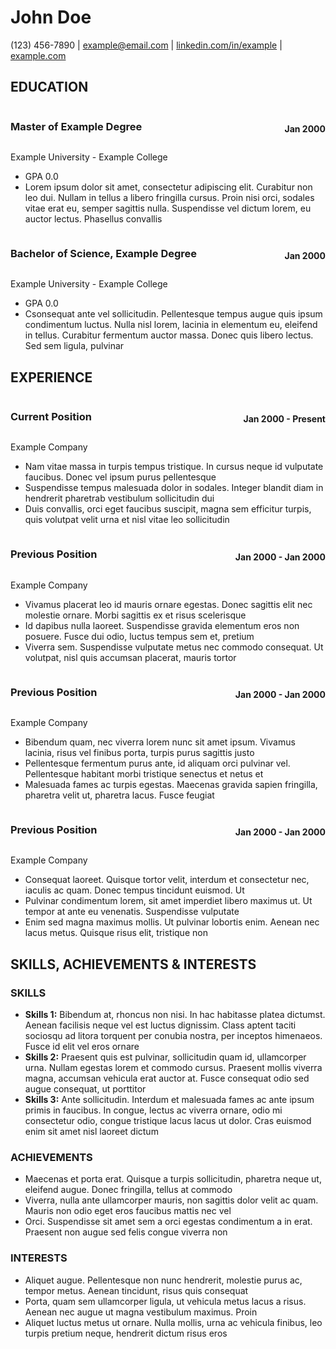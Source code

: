 # John Doe

(123) 456-7890 | example@email.com | [linkedin.com/in/example](https://linkedin.com) | [example.com](https://example.com)

## EDUCATION

<div style="display: flex; flex-direction: row; justify-content: space-between; align-items: end;"><h3>Master of Example Degree</h3>
 <p><strong>Jan 2000</strong></p>
</div>

Example University - Example College

- GPA 0.0
- Lorem ipsum dolor sit amet, consectetur adipiscing elit. Curabitur non leo dui. Nullam in tellus a libero fringilla cursus. Proin nisi orci, sodales vitae erat eu, semper sagittis nulla. Suspendisse vel dictum lorem, eu auctor lectus. Phasellus convallis

<div style="display: flex; flex-direction: row; justify-content: space-between; align-items: end;"><h3>Bachelor of Science, Example Degree</h3>
 <p><strong>Jan 2000</strong></p>
</div>

Example University - Example College

- GPA 0.0
- Csonsequat ante vel sollicitudin. Pellentesque tempus augue quis ipsum condimentum luctus. Nulla nisl lorem, lacinia in elementum eu, eleifend in tellus. Curabitur fermentum auctor massa. Donec quis libero lectus. Sed sem ligula, pulvinar

## EXPERIENCE

<div style="display: flex; flex-direction: row; justify-content: space-between; align-items: end;"><h3>Current Position</h3>
 <p><strong>Jan 2000 - Present</strong></p>
</div>

Example Company

- Nam vitae massa in turpis tempus tristique. In cursus neque id vulputate faucibus. Donec vel ipsum purus pellentesque
- Suspendisse tempus malesuada dolor in sodales. Integer blandit diam in hendrerit pharetrab vestibulum sollicitudin dui
- Duis convallis, orci eget faucibus suscipit, magna sem efficitur turpis, quis volutpat velit urna et nisl vitae leo sollicitudin

<div style="display: flex; flex-direction: row; justify-content: space-between; align-items: end;"><h3>Previous Position</h3>
 <p><strong>Jan 2000 - Jan 2000</strong></p>
</div>

Example Company

- Vivamus placerat leo id mauris ornare egestas. Donec sagittis elit nec molestie ornare. Morbi sagittis ex et risus scelerisque
- Id dapibus nulla laoreet. Suspendisse gravida elementum eros non posuere. Fusce dui odio, luctus tempus sem et, pretium
- Viverra sem. Suspendisse vulputate metus nec commodo consequat. Ut volutpat, nisl quis accumsan placerat, mauris tortor

<div style="display: flex; flex-direction: row; justify-content: space-between; align-items: end;"><h3>Previous Position</h3>
 <p><strong>Jan 2000 - Jan 2000</strong></p>
</div>

Example Company

- Bibendum quam, nec viverra lorem nunc sit amet ipsum. Vivamus lacinia, risus vel finibus porta, turpis purus sagittis justo
- Pellentesque fermentum purus ante, id aliquam orci pulvinar vel. Pellentesque habitant morbi tristique senectus et netus et
- Malesuada fames ac turpis egestas. Maecenas gravida sapien fringilla, pharetra velit ut, pharetra lacus. Fusce feugiat

<div style="display: flex; flex-direction: row; justify-content: space-between; align-items: end;"><h3>Previous Position</h3>
 <p><strong>Jan 2000 - Jan 2000</strong></p>
</div>

Example Company

- Consequat laoreet. Quisque tortor velit, interdum et consectetur nec, iaculis ac quam. Donec tempus tincidunt euismod. Ut
- Pulvinar condimentum lorem, sit amet imperdiet libero maximus ut. Ut tempor at ante eu venenatis. Suspendisse vulputate
- Enim sed magna maximus mollis. Ut pulvinar lobortis enim. Aenean nec lacus metus. Quisque risus elit, tristique non

## SKILLS, ACHIEVEMENTS & INTERESTS

### SKILLS

- **Skills 1:** Bibendum at, rhoncus non nisi. In hac habitasse platea dictumst. Aenean facilisis neque vel est luctus dignissim. Class aptent taciti sociosqu ad litora torquent per conubia nostra, per inceptos himenaeos. Fusce id elit vel eros ornare
- **Skills 2:** Praesent quis est pulvinar, sollicitudin quam id, ullamcorper urna. Nullam egestas lorem et commodo cursus. Praesent mollis viverra magna, accumsan vehicula erat auctor at. Fusce consequat odio sed augue consequat, ut porttitor
- **Skills 3:** Ante sollicitudin. Interdum et malesuada fames ac ante ipsum primis in faucibus. In congue, lectus ac viverra ornare, odio mi consectetur odio, congue tristique lacus lacus ut dolor. Cras euismod enim sit amet nisl laoreet dictum

### ACHIEVEMENTS

- Maecenas et porta erat. Quisque a turpis sollicitudin, pharetra neque ut, eleifend augue. Donec fringilla, tellus at commodo
- Viverra, nulla ante ullamcorper mauris, non sagittis dolor velit ac quam. Mauris non odio eget eros faucibus mattis nec vel
- Orci. Suspendisse sit amet sem a orci egestas condimentum a in erat. Praesent non augue sed felis congue viverra non

### INTERESTS

- Aliquet augue. Pellentesque non nunc hendrerit, molestie purus ac, tempor metus. Aenean tincidunt, risus quis consequat
- Porta, quam sem ullamcorper ligula, ut vehicula metus lacus a risus. Aenean nec augue ut magna vestibulum maximus. Proin
- Aliquet luctus metus ut ornare. Nulla mollis, urna ac vehicula finibus, leo turpis pretium neque, hendrerit dictum risus eros
